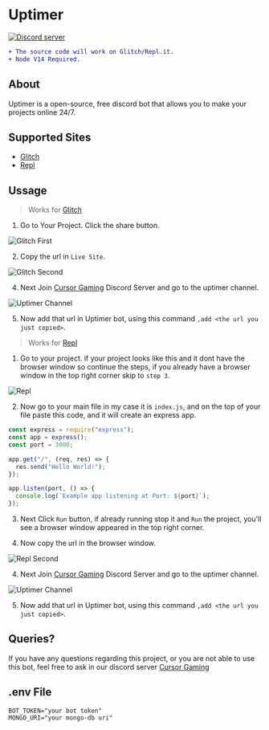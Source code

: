 # Uptimer

<p>
  <a href="https://discord.gg/mnQvdsZx5F"><img src="https://img.shields.io/discord/645980399545221153?color=7289da&logo=discord&logoColor=white" alt="Discord server" /></a>
</p>

```diff
+ The source code will work on Glitch/Repl.it.
+ Node V14 Required.
```

## About

Uptimer is a open-source, free discord bot that allows you to make your projects online 24/7.

## Supported Sites

- [Glitch](https://glitch.com/)
- [Repl](http://repl.it/)

## Ussage

> Works for [Glitch](https://glitch.com/)

1. Go to Your Project. Click the share button.

![Glitch First](https://github.com/naveenpoddar/uptimer/blob/main/images/glitch-first.png?raw=true)

2. Copy the url in `Live Site`.

![Glitch Second](https://github.com/naveenpoddar/uptimer/blob/main/images/glitch-second.png?raw=true)

4. Next Join [Cursor Gaming](https://discord.gg/mnQvdsZx5F) Discord Server and go to the uptimer channel.

![Uptimer Channel](https://github.com/naveenpoddar/uptimer/blob/main/images/uptimer.png?raw=true)

5. Now add that url in Uptimer bot, using this command `,add <the url you just copied>`.

> Works for [Repl](http://repl.it/)

1. Go to your project. if your project looks like this and it dont have the browser window so continue the steps, if you already have a browser window in the top right corner skip to `step 3`.

![Repl](https://github.com/naveenpoddar/uptimer/blob/main/images/repl-first.png?raw=true)

2. Now go to your main file in my case it is `index.js`, and on the top of your file paste this code, and it will create an express app.

```js
const express = require("express");
const app = express();
const port = 3000;

app.get("/", (req, res) => {
  res.send("Hello World!");
});

app.listen(port, () => {
  console.log(`Example app listening at Port: ${port}`);
});
```

3. Next Click `Run` button, if already running stop it and `Run` the project, you'll see a browser window appeared in the top right corner.

4. Now copy the url in the browser window.

![Repl Second](https://github.com/naveenpoddar/uptimer/blob/main/images/repl-second.png?raw=true)

4. Next Join [Cursor Gaming](https://discord.gg/mnQvdsZx5F) Discord Server and go to the uptimer channel.

![Uptimer Channel](https://github.com/naveenpoddar/uptimer/blob/main/images/uptimer.png?raw=true)

5. Now add that url in Uptimer bot, using this command `,add <the url you just copied>`.

## Queries?

If you have any questions regarding this project, or you are not able to use this bot, feel free to ask in our discord server [Cursor Gaming](https://discord.gg/mnQvdsZx5F)

## .env File

```env
BOT_TOKEN="your bot token"
MONGO_URI="your mongo-db uri"
```
